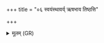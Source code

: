 +++
title = "०६ स्वयंस्थावर्य् ऋषभाय तिष्ठसि"

+++
<details><summary>मूलम् (GR)</summary>

स्वयंस्थावर्य् ऋषभाय तिष्ठसि  
प्रतीची सोमं प्रति सूर्यम् अग्निम् ।  
अहिंसन्ती वाशिते माम् उपेहि  
पशून् दाता पुष्यतु गोपतिष् टे ॥
</details>